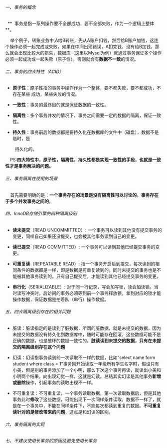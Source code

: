 ###### 一、事务的概念

  **  事务是指一系列操作要不全部成功，要不全部失败，作为一个逻辑上整体**。

    举个例子，转账业务中,A给B转账，先从A账户扣钱，然后给B账户加钱，这连个操作必须一起完成或失败，如果在中间出现错误，A扣完钱，没有给B加钱，那么就会出现比较大的损失，数据库（这里以Mysql为例）就通过事务保证多个操作必须一起成功或一起失败（原子性），否则就会有**数据不一致**的情况。

###### 二、事务的四大特性（ACID）

- **原子性**：原子性指的事务中操作作为一个整体，要不都失败，要不都成功，不存在某些  成功，某些失败的情况。

- **一致性**：事务的最终目的就是保证数据的一致性。

- **隔离性**：多个事务并发的情况下，事务之间需要一定的数据的隔离，保证一致性。

- **持久性**：事务前后的数据都是要持久化在数据库的文件中（磁盘），数据不是临时，是          

        持久化的。 

    PS:**四大特性中，原子性，隔离性，持久性都是实现一致性的手段，也就是一致性才是事务解决的问题。**

###### 三、事务隔离性使用的场景

    首先需要明确的是：**一个事务存在的场景是没有隔离性可以讨论的**。**事务存在于多个并发事务之间的**。

###### 四、InnoDB存储引擎的四种隔离级别

- **读未提交**（READ UNCOMMITTED）: 一个事务可以读到其他没有提交事务的变更，同样自己如果还没提交，也会被其他事务读到自己的变更。

- **读已提交**（READ COMMITTED）: 一个事务可以读到其他已经提交事务的变更。

- **可重复读**（REPEATABLE READ）: 指一个事务开启后到提交，每次读到的相同条件的数据都是一样，即是数据是可重复读到的。同时未提交的事务也是不能被其他事务读到的。只有自己提交后，才能读到其他已经提交事务的变更。

- **串行化**（SERIALIZABLE）: 对于同一行记录，写会加写锁，读会加读锁。当时读写冲突时，后访问的事务必须等到前一个事务释放锁，拿到对应的锁才能操作数据，保证数据是拍着队（串行）操作数据。

###### 五、四大隔离级别存在的相关问题

- 脏读：脏读指定的是读到了脏数据，所谓的脏数据，就是未提交的数据，因为未提交的数据没有持久化到数据库中，随时可能存在回滚，这些数据可能不是正确的数据，也是破环的数据一致性的。**脏读读到未提交的数据，只有在未提交的隔离级别存在这个问题**

- 幻读：幻读指事务读到前一次读取不一样的数据，比如“select name form student where class = 1”事务刚开始读取一年级所有学生名字时，假设只有小美，但是别的事务添加了一个小明，那么下次这个事务再读，就读出小美和小明两个结果，向出现幻觉一样，这就是幻读。总结其实幻读是其他事务**新增或删除**操作，引起事务的读取出现不一样。

- 不可重复读：不可重复读，一个事务读取数据，第一次读取数据后，但是其他事务此时**修改**了这些数据，可能出现下一次同样条件读取，数据不一样了，就是在一个事务中，不能在同样条件下，不能每次都读到重复的数据。**不可重复读针对的是修改带来的问题**，这点是和幻读的区别。

###### 六、事务隔离的实现

###### 七、不建议使用长事务的原因及避免使用长事务


